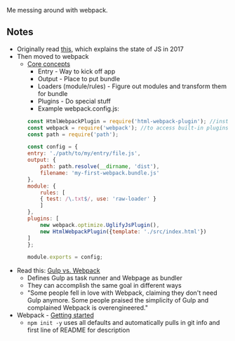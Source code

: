 Me messing around with webpack.

## Notes

* Originally read [this](https://medium.com/@peterxjang/modern-javascript-explained-for-dinosaurs-f695e9747b70), which explains the state of JS in 2017
* Then moved to webpack 
    * [Core concepts](https://webpack.js.org/concepts/)
        * Entry - Way to kick off app
        * Output - Place to put bundle
        * Loaders (module/rules) - Figure out modules and transform them for bundle
        * Plugins - Do special stuff
        * Example webpack.config.js:
        ```js
        const HtmlWebpackPlugin = require('html-webpack-plugin'); //installed via npm
        const webpack = require('webpack'); //to access built-in plugins
        const path = require('path');

        const config = {
        entry: './path/to/my/entry/file.js',
        output: {
            path: path.resolve(__dirname, 'dist'),
            filename: 'my-first-webpack.bundle.js'
        },
        module: {
            rules: [
            { test: /\.txt$/, use: 'raw-loader' }
            ]
        },
        plugins: [
            new webpack.optimize.UglifyJsPlugin(),
            new HtmlWebpackPlugin({template: './src/index.html'})
        ]
        };

        module.exports = config;
        ```
* Read this: [Gulp vs. Webpack](https://buddy.works/blog/webpack-vs-gulp)
    * Defines Gulp as task runner and Webpage as bundler
    * They can accomplish the same goal in different ways
    * "Some people fell in love with Webpack, claiming they don't need Gulp anymore. Some people praised the simplicity of Gulp and complained Webpack is overengineered."
* Webpack - [Getting started](https://webpack.js.org/guides/getting-started/)
    * `npm init -y` uses all defaults and automatically pulls in git info and first line of README for description
    